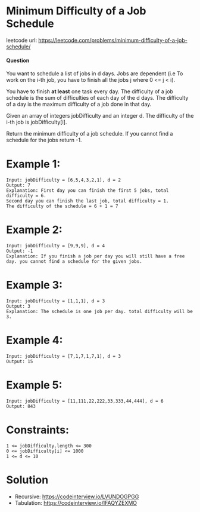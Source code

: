 # Minimum Difficulty of a Job Schedule
 
leetcode url: https://leetcode.com/problems/minimum-difficulty-of-a-job-schedule/
 
#### Question
You want to schedule a list of jobs in d days. Jobs are dependent (i.e To work on the i-th job, you have to finish all the jobs j where 0 <= j < i).

You have to finish **at least** one task every day. The difficulty of a job schedule is the sum of difficulties of each day of the d days. The difficulty of a day is the maximum difficulty of a job done in that day.

Given an array of integers jobDifficulty and an integer d. The difficulty of the i-th job is jobDifficulty[i].

Return the minimum difficulty of a job schedule. If you cannot find a schedule for the jobs return -1.

 

# Example 1:

```
Input: jobDifficulty = [6,5,4,3,2,1], d = 2
Output: 7
Explanation: First day you can finish the first 5 jobs, total difficulty = 6.
Second day you can finish the last job, total difficulty = 1.
The difficulty of the schedule = 6 + 1 = 7 
 ```
 
 # Example 2:

```
Input: jobDifficulty = [9,9,9], d = 4
Output: -1
Explanation: If you finish a job per day you will still have a free day. you cannot find a schedule for the given jobs.
```

 # Example 3:

```
Input: jobDifficulty = [1,1,1], d = 3
Output: 3
Explanation: The schedule is one job per day. total difficulty will be 3.
```

 # Example 4:

```
Input: jobDifficulty = [7,1,7,1,7,1], d = 3
Output: 15
```

 # Example 5:

```
Input: jobDifficulty = [11,111,22,222,33,333,44,444], d = 6
Output: 843
```
# Constraints:

```
1 <= jobDifficulty.length <= 300
0 <= jobDifficulty[i] <= 1000
1 <= d <= 10
 ```
 
# Solution
- Recursive: https://codeinterview.io/LVUNDOGPGG
- Tabulation: https://codeinterview.io/IFAQYZEXMO